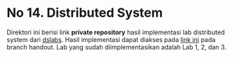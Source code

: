 # No 14. Distributed System
Direktori ini berisi link **private repository** hasil implementasi lab distributed system dari [dslabs](https://github.com/emichael/dslabs). Hasil implementasi dapat diakses pada [link ini](https://github.com/dxt99/dslabs/tree/handout) pada branch handout. Lab yang sudah diimplementasikan adalah Lab 1, 2, dan 3.